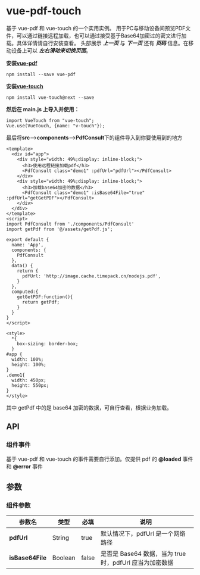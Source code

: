 # vue-pdf-touch

基于 vue-pdf 和 vue-touch 的一个实用实例。
用于PC与移动设备间预览PDF文件，可以通过链接远程加载，也可以通过接受基于Base64加密过的密文进行加载。具体详情请自行安装查看。
头部展示 **_上一页_** 与 **_下一页_** 还有 **_页码_** 信息。在移动设备上可以 **_左右滑动来切换页面_**。

**安装[vue-pdf](https://www.npmjs.com/package/vue-pdf)**

    npm install --save vue-pdf

**安装[vue-touch](https://github.com/vuejs/vue-touch/tree/next)**

    npm install vue-touch@next --save

**然后在 main.js 上导入并使用：**

    import VueTouch from "vue-touch";
    Vue.use(VueTouch, {name: "v-touch"});

最后将**src**-->**components**-->**PdfConsult**下的组件导入到你要使用到的地方

    <template>
      <div id="app">
    	<div style="width: 49%;display: inline-block;">
    	  <h3>使用远程链接加载pdf</h3>
    	  <PdfConsult class="demo1" :pdfUrl="pdfUrl"></PdfConsult>
    	</div>
    	<div style="width: 49%;display: inline-block;">
    	  <h3>加载base64加密的数据</h3>
    	  <PdfConsult class="demo1" :isBase64File="true" :pdfUrl="getGetPDF"></PdfConsult>
    	</div>
      </div>
    </template>
    <script>
    import PdfConsult from './components/PdfConsult'
    import getPdf from '@/assets/getPdf.js';

    export default {
      name: 'App',
      components: {
    	PdfConsult
      },
      data() {
    	return {
    	  pdfUrl: 'http://image.cache.timepack.cn/nodejs.pdf',
    	}
      },
      computed:{
    	getGetPDF:function(){
    	  return getPdf;
    	}
      }
    }
    </script>

    <style>
      *{
    	box-sizing: border-box;
      }
    #app {
      width: 100%;
      height: 100%;
    }
    .demo1{
      width: 450px;
      height: 550px;
    }
    </style>

其中 getPdf 中的是 base64 加密的数据，可自行查看，根据业务加载。

## API

### 组件事件

基于 vue-pdf 和 vue-touch 的事件需要自行添加。仅提供 pdf 的 **@loaded** 事件和 **@error** 事件

## 参数

### 组件参数

| 参数名           | 类型    | 必填  | 说明                                                    |
| ---------------- | ------- | ----- | ------------------------------------------------------- |
| **pdfUrl**       | String  | true  | 默认情况下，pdfUrl 是一个网络路径                       |
| **isBase64File** | Boolean | false | 是否是 Base64 数据，当为 true 时，pdfUrl 应当为加密数据 |
